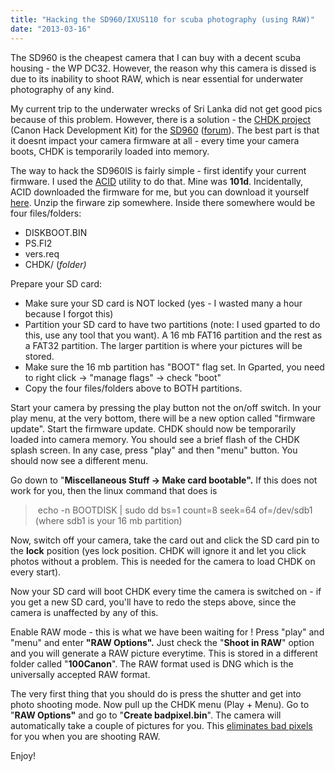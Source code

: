 ```yaml
---
title: "Hacking the SD960/IXUS110 for scuba photography (using RAW)"
date: "2013-03-16"
---
```


The SD960 is the cheapest camera that I can buy with a decent scuba housing - the WP DC32. However, the reason why this camera is dissed is due to its inability to shoot RAW, which is near essential for underwater photography of any kind.

My current trip to the underwater wrecks of Sri Lanka did not get good pics because of this problem. However, there is a solution - the [CHDK project](http://chdk.wikia.com/wiki/CHDK "Canon Hack Development Kit ") (Canon Hack Development Kit) for the [SD960](chdk.wikia.com/wiki/SD960IS) ([forum](chdk.setepontos.com/index.php?topic=9133.45)). The best part is that it doesnt impact your camera firmware at all - every time your camera boots, CHDK is temporarily loaded into memory.

The way to hack the SD960IS is fairly simple - first identify your current firmware. I used the [ACID](http://chdk.wikia.com/wiki/ACID) utility to do that. Mine was **101d**. Incidentally, ACID downloaded the firmware for me, but you can download it yourself [here](http://mighty-hoernsche.de/). Unzip the firware zip somewhere. Inside there somewhere would be four files/folders:

- DISKBOOT.BIN
- PS.FI2
- vers.req
- CHDK/ (_folder)_

Prepare your SD card:

- Make sure your SD card is NOT locked (yes - I wasted many a hour because I forgot this)
- Partition your SD card to have two partitions (note: I used gparted to do this, use any tool that you want). A 16 mb FAT16 partition and the rest as a FAT32 partition. The larger partition is where your pictures will be stored.
- Make sure the 16 mb partition has "BOOT" flag set. In Gparted, you need to right click -> "manage flags" -> check "boot"
- Copy the four files/folders above to BOTH partitions.

Start your camera by pressing the play button not the on/off switch. In your play menu, at the very bottom, there will be a new option called "firmware update". Start the firmware update. CHDK should now be temporarily loaded into camera memory. You should see a brief flash of the CHDK splash screen. In any case, press "play" and then "menu" button. You should now see a different menu.

Go down to "**Miscellaneous Stuff -> Make card bootable".** If this does not work for you, then the linux command that does is

>  echo -n BOOTDISK | sudo dd bs=1 count=8 seek=64 of=/dev/sdb1 (where sdb1 is your 16 mb partition)

Now, switch off your camera, take the card out and click the SD card pin to the **lock** position (yes lock position. CHDK will ignore it and let you click photos without a problem. This is needed for the camera to load CHDK on every start).

Now your SD card will boot CHDK every time the camera is switched on - if you get a new SD card, you'll have to redo the steps above, since the camera is unaffected by any of this.

Enable RAW mode - this is what we have been waiting for ! Press "play" and "menu" and enter **"RAW Options".** Just check the "**Shoot in RAW**" option and you will generate a RAW picture everytime. This is stored in a different folder called "**100Canon**". The RAW format used is DNG which is the universally accepted RAW format.

The very first thing that you should do is press the shutter and get into photo shooting mode. Now pull up the CHDK menu (Play + Menu). Go to "**RAW Options"** and go to "**Create badpixel.bin**". The camera will automatically take a couple of pictures for you. This [eliminates bad pixels](http://chdk.wikia.com/wiki/Badpixel_removal) for you when you are shooting RAW.

Enjoy!
